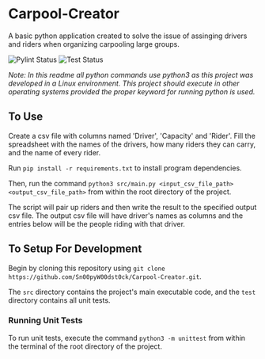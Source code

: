 # Carpool-Creator

A basic python application created to solve the issue of assinging drivers and riders when organizing carpooling large groups. 

![Pylint Status](https://github.com/Sn00pyW00dst0ck/Carpool-Creator/actions/workflows/pylint.yml/badge.svg?event=push)
![Test Status](https://github.com/Sn00pyW00dst0ck/Carpool-Creator/actions/workflows/unittest.yml/badge.svg?event=push)

_Note: In this readme all python commands use python3 as this project was developed in a Linux environment. This project should execute in other operating systems provided the proper keyword for running python is used._

## To Use
Create a csv file with columns named 'Driver', 'Capacity' and 'Rider'. Fill the spreadsheet with the names of the drivers, how many riders they can carry, and the name of every rider. 

Run `pip install -r requirements.txt` to install program dependencies.

Then, run the command `python3 src/main.py <input_csv_file_path> <output_csv_file_path>` from within the root directory of the project. 

The script will pair up riders and then write the result to the specified output csv file. The output csv file will have driver's names as columns and the entries below will be the people riding with that driver. 

## To Setup For Development
Begin by cloning this repository using `git clone https://github.com/Sn00pyW00dst0ck/Carpool-Creator.git`. 

The `src` directory contains the project's main executable code, and the `test` directory contains all unit tests. 

### Running Unit Tests
To run unit tests, execute the command `python3 -m unittest` from within the terminal of the root directory of the project. 
